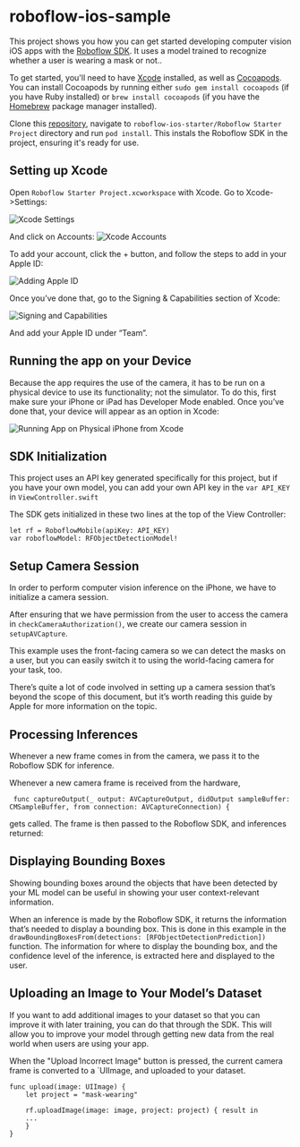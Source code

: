 # roboflow-ios-sample

This project shows you how you can get started developing computer vision iOS apps with the [Roboflow SDK](https://blog.roboflow.com/roboflow-ios-sdk/). It uses a model trained to recognize whether a user is wearing a mask or not.. 

To get started, you'll need to have [Xcode](https://apps.apple.com/us/app/xcode/id497799835?mt=12) installed, as well as [Cocoapods](Cocoapods). You can install Cocoapods by running either `sudo gem install cocoapods` (if you have Ruby installed) or `brew install cocoapods` (if you have the [Homebrew](https://brew.sh/) package manager installed).

Clone this [repository](https://github.com/roboflow-ai/roboflow-ios-starter), navigate to `roboflow-ios-starter/Roboflow Starter Project` directory and run `pod install`. This instals the Roboflow SDK in the project, ensuring it's ready for use.


## Setting up Xcode 
Open `Roboflow Starter Project.xcworkspace` with Xcode. Go to Xcode->Settings:

![Xcode Settings](https://github.com/roboflow-ai/roboflow-ios-starter/blob/main/Screenshots/XcodeSettings.png)

And click on Accounts: 
![Xcode Accounts](https://github.com/roboflow-ai/roboflow-ios-starter/blob/main/Screenshots/Accounts.png)

To add your account, click the + button, and follow the steps to add in your Apple ID:

![Adding Apple ID](https://github.com/roboflow-ai/roboflow-ios-starter/blob/main/Screenshots/AppleID.png)

Once you’ve done that, go to the Signing & Capabilities section of Xcode: 

![Signing and Capabilities](https://github.com/roboflow-ai/roboflow-ios-starter/blob/main/Screenshots/SigningAndCapabilities.png)

And add your Apple ID under “Team”. 


## Running the app on your Device
Because the app requires the use of the camera, it has to be run on a physical device to use its functionality; not the simulator. To do this, first make sure your iPhone or iPad has Developer Mode enabled. Once you’ve done that, your device will appear as an option in Xcode:

![Running App on Physical iPhone from Xcode](https://github.com/roboflow-ai/roboflow-ios-starter/blob/main/Screenshots/RunningApp.png)


## SDK Initialization
This project uses an API key generated specifically for this project, but if you have your own model, you can add your own API key in the `var API_KEY` in `ViewController.swift`

The SDK gets initialized in these two lines at the top of the View Controller: 

```
let rf = RoboflowMobile(apiKey: API_KEY)
var roboflowModel: RFObjectDetectionModel!
```  

## Setup Camera Session
In order to perform computer vision inference on the iPhone, we have to initialize a camera session. 

After ensuring that we have permission from the user to access the camera in `checkCameraAuthorization()`, we create our camera session in `setupAVCapture`.

This example uses the front-facing camera so we can detect the masks on a user, but you can easily switch it to using the world-facing camera for your task, too. 

There’s quite a lot of code involved in setting up a camera session that’s beyond the scope of this document, but it’s worth reading this guide by Apple for more information on the topic. 



## Processing Inferences 
Whenever a new frame comes in from the camera, we pass it to the Roboflow SDK for inference. 

Whenever a new camera frame is received from the hardware, 

```
 func captureOutput(_ output: AVCaptureOutput, didOutput sampleBuffer: CMSampleBuffer, from connection: AVCaptureConnection) {
```

gets called. The frame is then passed to the Roboflow SDK, and inferences returned:


## Displaying Bounding Boxes 
Showing bounding boxes around the objects that have been detected by your ML model can be useful in showing your user context-relevant information. 

When an inference is made by the Roboflow SDK, it returns the information that’s needed to display a bounding box. This is done in this example in the `drawBoundingBoxesFrom(detections: [RFObjectDetectionPrediction])` function. The information for where to display the bounding box, and the confidence level of the inference, is extracted here and displayed to the user. 


## Uploading an Image to Your Model’s Dataset 
If you want to add additional images to your dataset so that you can improve it with later training, you can do that through the SDK. This will allow you to improve your model through getting new data from the real world when users are using your app.  

When the "Upload Incorrect Image" button is pressed, the current camera frame is converted to a `UIImage, and uploaded to your dataset. 

    func upload(image: UIImage) {
        let project = "mask-wearing"
        
        rf.uploadImage(image: image, project: project) { result in
        ...
        }
    }
 
